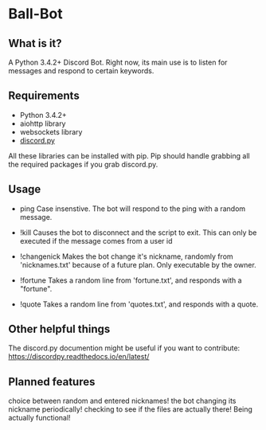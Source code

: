 # Ball-Bot
## What is it?
A Python 3.4.2+ Discord Bot. Right now, its main use is to listen for messages and respond to certain keywords.

## Requirements
* Python 3.4.2+
* aiohttp library
* websockets library
* [discord.py](https://github.com/Rapptz/discord.py)

All these libraries can be installed with pip. Pip should handle grabbing all the required packages if you grab discord.py.

## Usage
* ping
Case insenstive. The bot will respond to the ping with a random message.

* !kill
Causes the bot to disconnect and the script to exit. This can only be executed if the message comes from a user id

* !changenick
Makes the bot change it's nickname, randomly from 'nicknames.txt' because of a future plan. Only executable by the owner.

* !fortune
Takes a random line from 'fortune.txt', and responds with a "fortune". 

* !quote
Takes a random line from 'quotes.txt', and responds with a quote.

## Other helpful things
The discord.py documention might be useful if you want to contribute: https://discordpy.readthedocs.io/en/latest/

## Planned features
choice between random and entered nicknames!
the bot changing its nickname periodically!
checking to see if the files are actually there!
Being actually functional!
